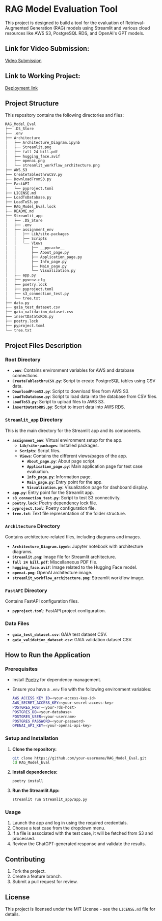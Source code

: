 # RAG Model Evaluation Tool

This project is designed to build a tool for the evaluation of Retrieval-Augmented Generation (RAG) models using Streamlit and various cloud resources like AWS S3, PostgreSQL RDS, and OpenAI's GPT models.


## Link for Video Submission: 

[Video Submission](https://drive.google.com/file/d/19I_VNQc1OnEuPOMaJiJlypfMIwDwJnSX/view?usp=sharing)

## Link to Working Project:

[Deployment link](https://rag-model-eval.streamlit.app/)



## Project Structure

This repository contains the following directories and files:

```bash
RAG_Model_Eval
├── .DS_Store
├── .env
├── Architecture
│   ├── Architecture_Diagram.ipynb
│   ├── Streamlit.png
│   ├── fall 24 bill.pdf
│   ├── hugging_face.avif
│   ├── openai.png
│   └── streamlit_workflow_architecture.png
├── AWS_S3
├── CreateTablesthruCSV.py
├── DownloadFromS3.py
├── FastAPI
│   └── pyproject.toml
├── LICENSE.md
├── LoadToDatabase.py
├── LoadToS3.py
├── RAG_Model_Eval.lock
├── README.md
├── Streamlit_app
│   ├── .DS_Store
│   ├── .env
│   ├── assignment_env
│   │   ├── Lib/site-packages
│   │   ├── Scripts
│   │   └── Views
│   │       ├── __pycache__
│   │       ├── About_page.py
│   │       ├── Application_page.py
│   │       ├── Info_page.py
│   │       ├── Main_page.py
│   │       └── Visualization.py
│   ├── app.py
│   ├── pyvenv.cfg
│   ├── poetry.lock
│   ├── pyproject.toml
│   ├── s3_connection_test.py
│   └── tree.txt
├── data.py
├── gaia_test_dataset.csv
├── gaia_validation_dataset.csv
├── insertDatatoRDS.py
├── poetry.lock
├── pyproject.toml
└── tree.txt
```

## Project Files Description

### Root Directory
- **`.env`**: Contains environment variables for AWS and database connections.
- **`CreateTablesthruCSV.py`**: Script to create PostgreSQL tables using CSV data.
- **`DownloadFromS3.py`**: Script to download files from AWS S3.
- **`LoadToDatabase.py`**: Script to load data into the database from CSV files.
- **`LoadToS3.py`**: Script to upload files to AWS S3.
- **`insertDatatoRDS.py`**: Script to insert data into AWS RDS.

### `Streamlit_app` Directory
This is the main directory for the Streamlit app and its components.

- **`assignment_env`**: Virtual environment setup for the app.
  - **`Lib/site-packages`**: Installed packages.
  - **`Scripts`**: Script files.
  - **`Views`**: Contains the different views/pages of the app.
    - **`About_page.py`**: About page script.
    - **`Application_page.py`**: Main application page for test case evaluation.
    - **`Info_page.py`**: Information page.
    - **`Main_page.py`**: Entry point for the app.
    - **`Visualization.py`**: Visualization page for dashboard display.
- **`app.py`**: Entry point for the Streamlit app.
- **`s3_connection_test.py`**: Script to test S3 connectivity.
- **`poetry.lock`**: Poetry dependency lock file.
- **`pyproject.toml`**: Poetry configuration file.
- **`tree.txt`**: Text file representation of the folder structure.

### `Architecture` Directory
Contains architecture-related files, including diagrams and images.
- **`Architecture_Diagram.ipynb`**: Jupyter notebook with architecture diagrams.
- **`Streamlit.png`**: Image file for Streamlit architecture.
- **`fall 24 bill.pdf`**: Miscellaneous PDF file.
- **`hugging_face.avif`**: Image related to the Hugging Face model.
- **`openai.png`**: OpenAI architecture image.
- **`streamlit_workflow_architecture.png`**: Streamlit workflow image.

### `FastAPI` Directory
Contains FastAPI configuration files.
- **`pyproject.toml`**: FastAPI project configuration.

### Data Files
- **`gaia_test_dataset.csv`**: GAIA test dataset CSV.
- **`gaia_validation_dataset.csv`**: GAIA validation dataset CSV.

## How to Run the Application

### Prerequisites
- Install [Poetry](https://python-poetry.org/) for dependency management.
- Ensure you have a `.env` file with the following environment variables:

  ```bash
  AWS_ACCESS_KEY_ID=<your-access-key-id>
  AWS_SECRET_ACCESS_KEY=<your-secret-access-key>
  POSTGRES_HOST=<your-rds-host>
  POSTGRES_DB=<your-database>
  POSTGRES_USER=<your-username>
  POSTGRES_PASSWORD=<your-password>
  OPENAI_API_KEY=<your-openai-api-key>
  ```

### Setup and Installation
1. **Clone the repository:**
   ```bash
   git clone https://github.com/your-username/RAG_Model_Eval.git
   cd RAG_Model_Eval
   ```

2. **Install dependencies:**
   ```bash
   poetry install
   ```

3. **Run the Streamlit App:**
   ```bash
   streamlit run Streamlit_app/app.py
   ```

### Usage
1. Launch the app and log in using the required credentials.
2. Choose a test case from the dropdown menu.
3. If a file is associated with the test case, it will be fetched from S3 and processed.
4. Review the ChatGPT-generated response and validate the results.

## Contributing
1. Fork the project.
2. Create a feature branch.
3. Submit a pull request for review.

## License
This project is licensed under the MIT License - see the `LICENSE.md` file for details.

